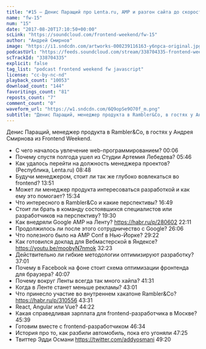 ```yaml
---
title: "#15 – Денис Паращий про Lenta.ru, AMP и разгон сайта до скорости света"
name: "fw-15"
num: "15"
date: "2017-08-20T17:10:50+00:00"
scLink: "https://soundcloud.com/frontend-weekend/fw-15"
author: "Андрей Смирнов"
image: "https://i1.sndcdn.com/artworks-000239116163-y6npca-original.jpg"
podcastUrl: "https://feeds.soundcloud.com/stream/338704335-frontend-weekend-fw-15.m4a"
scTrackId: "338704335"
explicit: false
tag_list: "podcast frontend weekend fw javascript"
license: "cc-by-nc-nd"
playback_count: "10053"
download_count: "144"
favoritings_count: "81"
reposts_count: "7"
comment_count: "0"
waveform_url: "https://w1.sndcdn.com/6Q9opSe9O70f_m.png"
subtitle: "Денис Паращий, менеджер продукта в Rambler&Co, в гостях у Андрея Смирнова из Frontend Weekend."
---
```


Денис Паращий, менеджер продукта в Rambler&Co, в гостях у Андрея Смирнова из Frontend Weekend.

- С чего началось увлечение web-программированием? <timecode sec="6">00:06</timecode>
- Почему спустя полгода ушел из Студии Артемия Лебедева? <timecode sec="346">05:46</timecode>
- Как удалось перейти на должность менеджера проектов? (Республика, Lenta.ru) <timecode sec="528">08:48</timecode>
- Будучи менеджером, стоит ли так же глубоко вовлекаться во frontend? <timecode sec="831">13:51</timecode>
- Может ли менеджер продукта интересоваться разработкой и как ему это помогает? <timecode sec="934">15:34</timecode>
- Что интересного в Rambler&Co и какие перспективы? <timecode sec="1009">16:49</timecode>
- Стоит ли брать в команду состоявшихся специалистов или разработчиков на перспективу? <timecode sec="1170">19:30</timecode>
- Как внедряли Google AMP на Ленту? <https://habr.ru/p/280602> <timecode sec="1331">22:11</timecode>
- Продолжилось ли после этого сотрудничество с Google? <timecode sec="1566">26:06</timecode>
- Что полезного было на AMP Conf в Нью-Йорке? <timecode sec="1762">29:22</timecode>
- Как готовился доклад для Вебмастерской в Яндексе? <https://youtu.be/moobyN7nmok> <timecode sec="1943">32:23</timecode>
- Действительно ли гибкие методологии оптимизируют разработку? <timecode sec="2221">37:01</timecode>
- Почему в Facebook на фоне стоит схема оптимизации фронтенда для браузера? <timecode sec="2407">40:07</timecode>
- Почему вокруг Ленты всегда так много хайпа? <timecode sec="2491">41:31</timecode>
- Когда в Ленте станет меньше рекламы? <timecode sec="2581">43:01</timecode>
- Что принесло участие во внутреннем хакатоне Rambler&Co? <https://habr.ru/p/310556> <timecode sec="2611">43:31</timecode>
- React, Angular или Vue? <timecode sec="2662">44:22</timecode>
- Какая справедливая зарплата для frontend-разработчика в Москве? <timecode sec="2739">45:39</timecode>
- Готовим вместе с frontend-разработчиком <timecode sec="2794">46:34</timecode>
- История про то, как разбили автомобиль, пока его угоняли <timecode sec="2845">47:25</timecode>
- Твиттер Эдди Османи <https://twitter.com/addyosmani> <timecode sec="2960">49:20</timecode>
